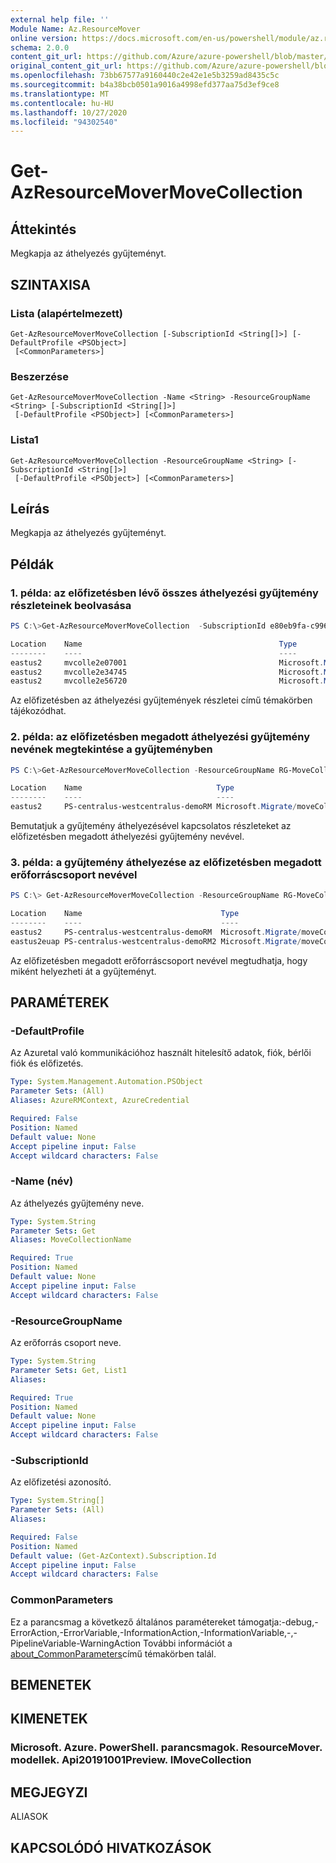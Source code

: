 ```yaml
---
external help file: ''
Module Name: Az.ResourceMover
online version: https://docs.microsoft.com/en-us/powershell/module/az.resourcemover/get-azresourcemovermovecollection
schema: 2.0.0
content_git_url: https://github.com/Azure/azure-powershell/blob/master/src/ResourceMover/help/Get-AzResourceMoverMoveCollection.md
original_content_git_url: https://github.com/Azure/azure-powershell/blob/master/src/ResourceMover/help/Get-AzResourceMoverMoveCollection.md
ms.openlocfilehash: 73bb67577a9160440c2e42e1e5b3259ad8435c5c
ms.sourcegitcommit: b4a38bcb0501a9016a4998efd377aa75d3ef9ce8
ms.translationtype: MT
ms.contentlocale: hu-HU
ms.lasthandoff: 10/27/2020
ms.locfileid: "94302540"
---
```

# Get-AzResourceMoverMoveCollection

## Áttekintés
Megkapja az áthelyezés gyűjteményt.

## SZINTAXISA

### Lista (alapértelmezett)
```
Get-AzResourceMoverMoveCollection [-SubscriptionId <String[]>] [-DefaultProfile <PSObject>]
 [<CommonParameters>]
```

### Beszerzése
```
Get-AzResourceMoverMoveCollection -Name <String> -ResourceGroupName <String> [-SubscriptionId <String[]>]
 [-DefaultProfile <PSObject>] [<CommonParameters>]
```

### Lista1
```
Get-AzResourceMoverMoveCollection -ResourceGroupName <String> [-SubscriptionId <String[]>]
 [-DefaultProfile <PSObject>] [<CommonParameters>]
```

## Leírás
Megkapja az áthelyezés gyűjteményt.

## Példák

### 1. példa: az előfizetésben lévő összes áthelyezési gyűjtemény részleteinek beolvasása
```powershell
PS C:\>Get-AzResourceMoverMoveCollection  -SubscriptionId e80eb9fa-c996-4435-aa32-5af6f3d3077c

Location    Name                                            Type
--------    ----                                            ----
eastus2     mvcolle2e07001                                  Microsoft.Migrate/moveCollections
eastus2     mvcolle2e34745                                  Microsoft.Migrate/moveCollections
eastus2     mvcolle2e56720                                  Microsoft.Migrate/moveCollections


```

Az előfizetésben az áthelyezési gyűjtemények részletei című témakörben tájékozódhat.

### 2. példa: az előfizetésben megadott áthelyezési gyűjtemény nevének megtekintése a gyűjteményben
```powershell
PS C:\>Get-AzResourceMoverMoveCollection -ResourceGroupName RG-MoveCollection-demoRM -Name PS-centralus-westcentralus-demoRM

Location    Name                              Type
--------    ----                              ----
eastus2     PS-centralus-westcentralus-demoRM Microsoft.Migrate/moveCollections

```

Bemutatjuk a gyűjtemény áthelyezésével kapcsolatos részleteket az előfizetésben megadott áthelyezési gyűjtemény nevével.

### 3. példa: a gyűjtemény áthelyezése az előfizetésben megadott erőforráscsoport nevével
```powershell
PS C:\> Get-AzResourceMoverMoveCollection -ResourceGroupName RG-MoveCollection-demoRM 

Location    Name                               Type
--------    ----                               ----
eastus2     PS-centralus-westcentralus-demoRM  Microsoft.Migrate/moveCollections
eastus2euap PS-centralus-westcentralus-demoRM2 Microsoft.Migrate/moveCollections


```

Az előfizetésben megadott erőforráscsoport nevével megtudhatja, hogy miként helyezheti át a gyűjteményt.

## PARAMÉTEREK

### -DefaultProfile
Az Azuretal való kommunikációhoz használt hitelesítő adatok, fiók, bérlői fiók és előfizetés.

```yaml
Type: System.Management.Automation.PSObject
Parameter Sets: (All)
Aliases: AzureRMContext, AzureCredential

Required: False
Position: Named
Default value: None
Accept pipeline input: False
Accept wildcard characters: False
```

### -Name (név)
Az áthelyezés gyűjtemény neve.

```yaml
Type: System.String
Parameter Sets: Get
Aliases: MoveCollectionName

Required: True
Position: Named
Default value: None
Accept pipeline input: False
Accept wildcard characters: False
```

### -ResourceGroupName
Az erőforrás csoport neve.

```yaml
Type: System.String
Parameter Sets: Get, List1
Aliases:

Required: True
Position: Named
Default value: None
Accept pipeline input: False
Accept wildcard characters: False
```

### -SubscriptionId
Az előfizetési azonosító.

```yaml
Type: System.String[]
Parameter Sets: (All)
Aliases:

Required: False
Position: Named
Default value: (Get-AzContext).Subscription.Id
Accept pipeline input: False
Accept wildcard characters: False
```

### CommonParameters
Ez a parancsmag a következő általános paramétereket támogatja:-debug,-ErrorAction,-ErrorVariable,-InformationAction,-InformationVariable,-,-PipelineVariable-WarningAction További információt a [about_CommonParameters](http://go.microsoft.com/fwlink/?LinkID=113216)című témakörben talál.

## BEMENETEK

## KIMENETEK

### Microsoft. Azure. PowerShell. parancsmagok. ResourceMover. modellek. Api20191001Preview. IMoveCollection

## MEGJEGYZI

ALIASOK

## KAPCSOLÓDÓ HIVATKOZÁSOK

